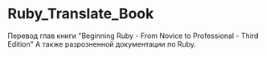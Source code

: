 # Ruby_Translate_Book
Перевод глав книги "Beginning Ruby - From Novice to Professional - Third Edition"
А также разрозненной документации по Ruby.
